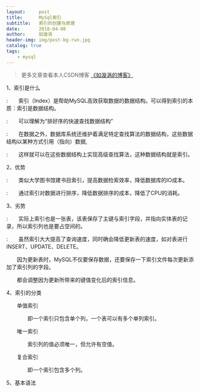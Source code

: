```yaml
---
layout:     post
title:      MySql索引
subtitle:   索引的创建与原理
date:       2018-04-08
author:     如漩涡
header-img: img/post-bg-run.jpg
catalog: true
tags:
    - mysql
---
```


> 更多文章查看本人CSDN博客 [《如漩涡的博客》](https://blog.csdn.net/m0_37701381)

1、索引是什么

:　　索引（Index）是帮助MySQL高效获取数据的数据结构。可以得到索引的本质：索引是数据结构。

:　　可以理解为“排好序的快速查找数据结构”

:　　在数据之外，数据库系统还维护着满足特定查找算法的数据结构，这些数据结构以某种方式引用（指向）数据,

:　　这样就可以在这些数据结构上实现高级查找算法，这种数据结构就是索引。

2、优势

:　　类似大学图书馆建书目索引，提高数据检索效率，降低数据库的IO成本。

:　　通过索引对数据进行排序，降低数据排序的成本，降低了CPU的消耗。

3、劣势

:　　实际上索引也是一张表，该表保存了主键与索引字段，并指向实体表的记录，所以索引列也是要占空间的。

:　　虽然索引大大提高了查询速度，同时确会降低更新表的速度，如对表进行INSERT、UPDATE、DELETE。

　　因为更新表时，MySQL不仅要保存数据，还要保存一下索引文件每次更新添加了索引列的字段。

　　都会调整因为更新所带来的键值变化后的索引信息。 

4、索引的分类

　　单值索引

　　　　即一个索引只包含单个列，一个表可以有多个单列索引。

　　唯一索引

　　　　索引列的值必须唯一，但允许有空值。

　　复合索引

　　　　即一个索引包含多个列。

5、基本语法
